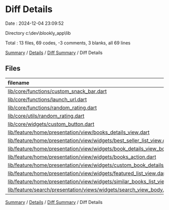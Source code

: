 # Diff Details

Date : 2024-12-04 23:09:52

Directory c:\\dev\\blookly_app\\lib

Total : 13 files,  69 codes, -3 comments, 3 blanks, all 69 lines

[Summary](results.md) / [Details](details.md) / [Diff Summary](diff.md) / Diff Details

## Files
| filename | language | code | comment | blank | total |
| :--- | :--- | ---: | ---: | ---: | ---: |
| [lib/core/functions/custom_snack_bar.dart](/lib/core/functions/custom_snack_bar.dart) | Dart | 8 | 0 | 2 | 10 |
| [lib/core/functions/launch_url.dart](/lib/core/functions/launch_url.dart) | Dart | 12 | 0 | 2 | 14 |
| [lib/core/functions/random_rating.dart](/lib/core/functions/random_rating.dart) | Dart | 9 | 0 | 3 | 12 |
| [lib/core/utils/random_rating.dart](/lib/core/utils/random_rating.dart) | Dart | -9 | 0 | -3 | -12 |
| [lib/core/widgets/custom_button.dart](/lib/core/widgets/custom_button.dart) | Dart | 2 | 0 | 0 | 2 |
| [lib/feature/home/presentation/view/books_details_view.dart](/lib/feature/home/presentation/view/books_details_view.dart) | Dart | 3 | 0 | 0 | 3 |
| [lib/feature/home/presentation/view/widgets/best_seller_list_view.dart](/lib/feature/home/presentation/view/widgets/best_seller_list_view.dart) | Dart | 1 | 0 | 0 | 1 |
| [lib/feature/home/presentation/view/widgets/book_details_view_body.dart](/lib/feature/home/presentation/view/widgets/book_details_view_body.dart) | Dart | 16 | -3 | -1 | 12 |
| [lib/feature/home/presentation/view/widgets/books_action.dart](/lib/feature/home/presentation/view/widgets/books_action.dart) | Dart | 13 | 0 | 0 | 13 |
| [lib/feature/home/presentation/view/widgets/custom_book_details_app_bar.dart](/lib/feature/home/presentation/view/widgets/custom_book_details_app_bar.dart) | Dart | 3 | 0 | 0 | 3 |
| [lib/feature/home/presentation/view/widgets/featured_list_view.dart](/lib/feature/home/presentation/view/widgets/featured_list_view.dart) | Dart | 8 | 0 | 0 | 8 |
| [lib/feature/home/presentation/view/widgets/similar_books_list_view.dart](/lib/feature/home/presentation/view/widgets/similar_books_list_view.dart) | Dart | 4 | 0 | 0 | 4 |
| [lib/feature/search/presentation/views/widgets/search_view_body.dart](/lib/feature/search/presentation/views/widgets/search_view_body.dart) | Dart | -1 | 0 | 0 | -1 |

[Summary](results.md) / [Details](details.md) / [Diff Summary](diff.md) / Diff Details